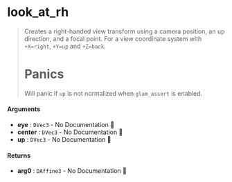 # look\_at\_rh

>  Creates a right-handed view transform using a camera position, an up direction, and a focal
>  point.
>  For a view coordinate system with `+X=right`, `+Y=up` and `+Z=back`.
>  # Panics
>  Will panic if `up` is not normalized when `glam_assert` is enabled.

#### Arguments

- **eye** : `DVec3` \- No Documentation 🚧
- **center** : `DVec3` \- No Documentation 🚧
- **up** : `DVec3` \- No Documentation 🚧

#### Returns

- **arg0** : `DAffine3` \- No Documentation 🚧